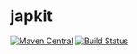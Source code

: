 japkit
======

[![Maven Central](https://img.shields.io/maven-central/v/com.github.stefanocke.japkit/japkit-parent.svg)](http://mvnrepository.com/artifact/com.github.stefanocke.japkit/japkit-parent)
[![Build Status](https://travis-ci.org/stefanocke/japkit.svg?branch=master)](https://travis-ci.org/stefanocke/japkit)

